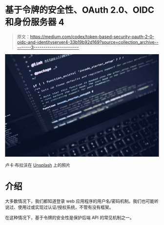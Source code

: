 # 基于令牌的安全性、OAuth 2.0、OIDC 和身份服务器 4

> 原文：<https://medium.com/codex/token-based-security-oauth-2-0-oidc-and-identityserver4-33b19b92d169?source=collection_archive---------3----------------------->

![](img/f3ef80e64450a9096230b4fcc5b6be57.png)

卢卡·布拉沃在 [Unsplash](https://unsplash.com?utm_source=medium&utm_medium=referral) 上的照片

# 介绍

大多数情况下，我们都知道登录 web 应用程序的用户名/密码机制。我们也可能听说过、使用过或实现过认证/授权系统，不管有没有框架。

在这种情况下，基于令牌的安全性是保护后端 API 的常见机制之一。